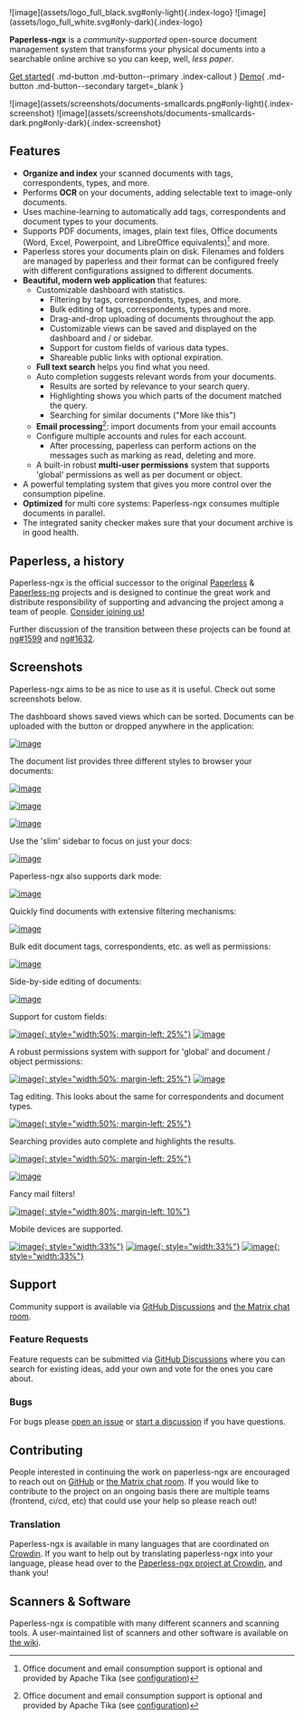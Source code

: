 <div class="grid-left" markdown>
![image](assets/logo_full_black.svg#only-light){.index-logo}
![image](assets/logo_full_white.svg#only-dark){.index-logo}

**Paperless-ngx** is a _community-supported_ open-source document management system that transforms your
physical documents into a searchable online archive so you can keep, well, _less paper_.

[Get started](setup.md){ .md-button .md-button--primary .index-callout }
[Demo](https://demo.paperless-ngx.com){ .md-button .md-button--secondary target=\_blank }

</div>
<div class="grid-right" markdown>
![image](assets/screenshots/documents-smallcards.png#only-light){.index-screenshot}
![image](assets/screenshots/documents-smallcards-dark.png#only-dark){.index-screenshot}
</div>
<div class="clear"></div>

## Features

- **Organize and index** your scanned documents with tags, correspondents, types, and more.
- Performs **OCR** on your documents, adding selectable text to image-only documents.
- Uses machine-learning to automatically add tags, correspondents and document types to your documents.
- Supports PDF documents, images, plain text files, Office documents (Word, Excel, Powerpoint, and LibreOffice equivalents)[^1] and more.
- Paperless stores your documents plain on disk. Filenames and folders are managed by paperless and their format can be configured freely with different configurations assigned to different documents.
- **Beautiful, modern web application** that features:
  - Customizable dashboard with statistics.
    - Filtering by tags, correspondents, types, and more.
    - Bulk editing of tags, correspondents, types and more.
    - Drag-and-drop uploading of documents throughout the app.
    - Customizable views can be saved and displayed on the dashboard and / or sidebar.
    - Support for custom fields of various data types.
    - Shareable public links with optional expiration.
  - **Full text search** helps you find what you need.
  - Auto completion suggests relevant words from your documents.
    - Results are sorted by relevance to your search query.
    - Highlighting shows you which parts of the document matched the query.
    - Searching for similar documents ("More like this")
  - **Email processing**[^1]: import documents from your email accounts
  - Configure multiple accounts and rules for each account.
    - After processing, paperless can perform actions on the messages such as marking as read, deleting and more.
  - A built-in robust **multi-user permissions** system that supports 'global' permissions as well as per document or object.
- A powerful templating system that gives you more control over the consumption pipeline.
- **Optimized** for multi core systems: Paperless-ngx consumes multiple documents in parallel.
- The integrated sanity checker makes sure that your document archive is in good health.

[^1]: Office document and email consumption support is optional and provided by Apache Tika (see [configuration](https://docs.paperless-ngx.com/configuration/#tika))

## Paperless, a history

Paperless-ngx is the official successor to the original [Paperless](https://github.com/the-paperless-project/paperless) & [Paperless-ng](https://github.com/jonaswinkler/paperless-ng) projects and is designed to continue the great work and distribute responsibility of supporting and advancing the project among a team of people. [Consider joining us!](https://github.com/paperless-ngx/paperless-ngx#community-support)

Further discussion of the transition between these projects can be found at
[ng#1599](https://github.com/jonaswinkler/paperless-ng/issues/1599) and [ng#1632](https://github.com/jonaswinkler/paperless-ng/issues/1632).

## Screenshots

Paperless-ngx aims to be as nice to use as it is useful. Check out some screenshots below.

The dashboard shows saved views which can be sorted. Documents can be uploaded with the button or dropped anywhere in the application:

[![image](assets/screenshots/dashboard.png)](assets/screenshots/dashboard.png)

The document list provides three different styles to browser your documents:

[![image](assets/screenshots/documents-table.png)](assets/screenshots/documents-table.png)

[![image](assets/screenshots/documents-smallcards.png)](assets/screenshots/documents-smallcards.png)

[![image](assets/screenshots/documents-largecards.png)](assets/screenshots/documents-largecards.png)

Use the 'slim' sidebar to focus on just your docs:

[![image](assets/screenshots/documents-smallcards-slimsidebar.png)](assets/screenshots/documents-smallcards-slimsidebar.png)

Paperless-ngx also supports dark mode:

[![image](assets/screenshots/documents-smallcards-dark.png)](assets/screenshots/documents-smallcards-dark.png)

Quickly find documents with extensive filtering mechanisms:

[![image](assets/screenshots/documents-filter.png)](assets/screenshots/documents-filter.png)

Bulk edit document tags, correspondents, etc. as well as permissions:

[![image](assets/screenshots/bulk-edit.png)](assets/screenshots/bulk-edit.png)

Side-by-side editing of documents:

[![image](assets/screenshots/editing.png)](assets/screenshots/editing.png)

Support for custom fields:

[![image](assets/screenshots/custom_field1.png){: style="width:50%; margin-left: 25%"}](assets/screenshots/custom_field1.png)
[![image](assets/screenshots/custom_field2.png)](assets/screenshots/custom_field2.png)

A robust permissions system with support for 'global' and document / object permissions:

[![image](assets/screenshots/permissions_global.png){: style="width:50%; margin-left: 25%"}](assets/screenshots/permissions_global.png)
[![image](assets/screenshots/permissions_document.png)](assets/screenshots/permissions_document.png)

Tag editing. This looks about the same for correspondents and document
types.

[![image](assets/screenshots/new-tag.png){: style="width:50%; margin-left: 25%"}](assets/screenshots/new-tag.png)

Searching provides auto complete and highlights the results.

[![image](assets/screenshots/search-preview.png){: style="width:50%; margin-left: 25%"}](assets/screenshots/search-preview.png)

[![image](assets/screenshots/search-results.png)](assets/screenshots/search-results.png)

Fancy mail filters!

[![image](assets/screenshots/mail-rules-edited.png){: style="width:80%; margin-left: 10%"}](assets/screenshots/mail-rules-edited.png)

Mobile devices are supported.

[![image](assets/screenshots/mobile1.png){: style="width:33%"}](assets/screenshots/mobile1.png)
[![image](assets/screenshots/mobile2.png){: style="width:33%"}](assets/screenshots/mobile2.png)
[![image](assets/screenshots/mobile3.png){: style="width:33%"}](assets/screenshots/mobile3.png)

## Support

Community support is available via [GitHub Discussions](https://github.com/paperless-ngx/paperless-ngx/discussions/) and [the Matrix chat room](https://matrix.to/#/#paperless:matrix.org).

### Feature Requests

Feature requests can be submitted via [GitHub Discussions](https://github.com/paperless-ngx/paperless-ngx/discussions/categories/feature-requests) where you can search for existing ideas, add your own and vote for the ones you care about.

### Bugs

For bugs please [open an issue](https://github.com/paperless-ngx/paperless-ngx/issues) or [start a discussion](https://github.com/paperless-ngx/paperless-ngx/discussions/categories/support) if you have questions.

## Contributing

People interested in continuing the work on paperless-ngx are encouraged to reach out on [GitHub](https://github.com/paperless-ngx/paperless-ngx) or [the Matrix chat room](https://matrix.to/#/#paperless:matrix.org). If you would like to contribute to the project on an ongoing basis there are multiple teams (frontend, ci/cd, etc) that could use your help so please reach out!

### Translation

Paperless-ngx is available in many languages that are coordinated on [Crowdin](https://crwd.in/paperless-ngx). If you want to help out by translating paperless-ngx into your language, please head over to the [Paperless-ngx project at Crowdin](https://crwd.in/paperless-ngx), and thank you!

## Scanners & Software

Paperless-ngx is compatible with many different scanners and scanning tools. A user-maintained list of scanners and other software is available on [the wiki](https://github.com/paperless-ngx/paperless-ngx/wiki/Scanner-&-Software-Recommendations).
